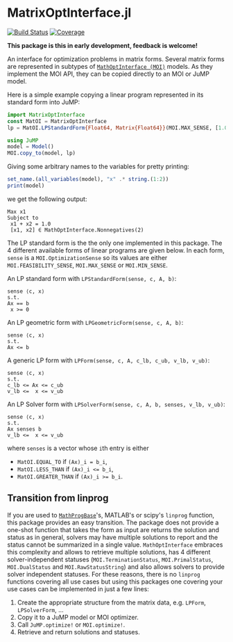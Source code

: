 # MatrixOptInterface.jl

[![Build Status](https://github.com/jump-dev/MatrixOptInterface.jl/workflows/CI/badge.svg)](https://github.com/jump-dev/MatrixOptInterface.jl/actions)
[![Coverage](https://codecov.io/gh/jump-dev/MatrixOptInterface.jl/branch/master/graph/badge.svg)](https://codecov.io/gh/jump-dev/MatrixOptInterface.jl)

**This package is this in early development, feedback is welcome!**

An interface for optimization problems in matrix forms.
Several matrix forms are represented in subtypes of
[`MathOptInterface (MOI)`](https://github.com/jump-dev/MathOptInterface.jl)
models.
As they implement the MOI API, they can be copied directly to an MOI or JuMP
model.

Here is a simple example copying a linear program represented in its standard
form into JuMP:
```julia
import MatrixOptInterface
const MatOI = MatrixOptInterface
lp = MatOI.LPStandardForm{Float64, Matrix{Float64}}(MOI.MAX_SENSE, [1.0, 0.0], [1.0 1.0], [1.0])

using JuMP
model = Model()
MOI.copy_to(model, lp)
```

Giving some arbitrary names to the variables for pretty printing:
```julia
set_name.(all_variables(model), "x" .* string.(1:2))
print(model)
```
we get the following output:
```
Max x1
Subject to
 x1 + x2 = 1.0
 [x1, x2] ∈ MathOptInterface.Nonnegatives(2)
```

The LP standard form is the the only one implemented in this package.
The 4 different available forms of linear programs are given below.
In each form, `sense` is a `MOI.OptimizationSense` so its values
are either `MOI.FEASIBILITY_SENSE`, `MOI.MAX_SENSE` or `MOI.MIN_SENSE`.

An LP standard form with `LPStandardForm(sense, c, A, b)`:
```
sense ⟨c, x⟩
s.t.
Ax == b
 x >= 0
```

An LP geometric form with `LPGeometricForm(sense, c, A, b)`:
```
sense ⟨c, x⟩
s.t.
Ax <= b
```

A generic LP form with `LPForm(sense, c, A, c_lb, c_ub, v_lb, v_ub)`:
```
sense ⟨c, x⟩
s.t.
c_lb <= Ax <= c_ub
v_lb <=  x <= v_ub
```

An LP Solver form with `LPSolverForm(sense, c, A, b, senses, v_lb, v_ub)`:
```
sense ⟨c, x⟩
s.t.
Ax senses b
v_lb <=  x <= v_ub
```
where `senses` is a vector whose `i`th entry is either
* `MatOI.EQUAL_TO` if `(Ax)_i = b_i`,
* `MatOI.LESS_THAN` if `(Ax)_i <= b_i`,
* `MatOI.GREATER_THAN` if `(Ax)_i >= b_i`.

## Transition from linprog

If you are used to [`MathProgBase`](https://github.com/JuliaOpt/MathProgBase.jl)'s, MATLAB's or scipy's `linprog` function, this package provides an easy transition.
The package does not provide a one-shot function that takes the form as input are returns the solution and status as
in general, solvers may have multiple solutions to report and the status cannot be summarized in a single value.
`MathOptInterface` embraces this complexity and allows to retrieve multiple solutions,
has 4 different solver-independent statuses (`MOI.TerminationStatus`, `MOI.PrimalStatus`, `MOI.DualStatus` and `MOI.RawStatusString`) and also
allows solvers to provide solver independent statuses.
For these reasons, there is no `linprog` functions covering all use cases but using this packages one covering your use cases can be implemented in just a few lines:
1) Create the appropriate structure from the matrix data, e.g. `LPForm`, `LPSolverForm`, ...
2) Copy it to a JuMP model or MOI optimizer.
3) Call `JuMP.optimize!` or `MOI.optimize!`.
4) Retrieve and return solutions and statuses.
